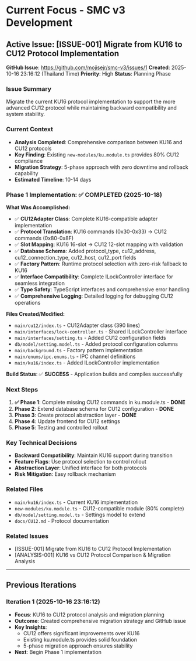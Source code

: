 # Current Focus - SMC v3 Development

## Active Issue: [ISSUE-001] Migrate from KU16 to CU12 Protocol Implementation

**GitHub Issue**: https://github.com/mojisejr/smc-v3/issues/1
**Created**: 2025-10-16 23:16:12 (Thailand Time)
**Priority**: High
**Status**: Planning Phase

### Issue Summary
Migrate the current KU16 protocol implementation to support the more advanced CU12 protocol while maintaining backward compatibility and system stability.

### Current Context
- **Analysis Completed**: Comprehensive comparison between KU16 and CU12 protocols
- **Key Finding**: Existing `new-modules/ku.module.ts` provides 80% CU12 compliance
- **Migration Strategy**: 5-phase approach with zero downtime and rollback capability
- **Estimated Timeline**: 10-14 days

### Phase 1 Implementation: ✅ COMPLETED (2025-10-18)

**What Was Accomplished:**
- ✅ **CU12Adapter Class**: Complete KU16-compatible adapter implementation
- ✅ **Protocol Translation**: KU16 commands (0x30-0x33) → CU12 commands (0x80-0x8F)
- ✅ **Slot Mapping**: KU16 16-slot → CU12 12-slot mapping with validation
- ✅ **Database Schema**: Added protocol_type, cu12_address, cu12_connection_type, cu12_host, cu12_port fields
- ✅ **Factory Pattern**: Runtime protocol selection with zero-risk fallback to KU16
- ✅ **Interface Compatibility**: Complete ILockController interface for seamless integration
- ✅ **Type Safety**: TypeScript interfaces and comprehensive error handling
- ✅ **Comprehensive Logging**: Detailed logging for debugging CU12 operations

**Files Created/Modified:**
- `main/cu12/index.ts` - CU12Adapter class (390 lines)
- `main/interfaces/lock-controller.ts` - Shared ILockController interface
- `main/interfaces/setting.ts` - Added CU12 configuration fields
- `db/model/setting.model.ts` - Added protocol configuration columns
- `main/background.ts` - Factory pattern implementation
- `main/enums/ipc.enums.ts` - IPC channel definitions
- `main/ku16/index.ts` - Added ILockController implementation

**Build Status**: ✅ **SUCCESS** - Application builds and compiles successfully

### Next Steps
1. **✅ Phase 1**: Complete missing CU12 commands in ku.module.ts - **DONE**
2. **Phase 2**: Extend database schema for CU12 configuration - **DONE**
3. **Phase 3**: Create protocol abstraction layer - **DONE**
4. **Phase 4**: Update frontend for CU12 settings
5. **Phase 5**: Testing and controlled rollout

### Key Technical Decisions
- **Backward Compatibility**: Maintain KU16 support during transition
- **Feature Flags**: Use protocol selection to control rollout
- **Abstraction Layer**: Unified interface for both protocols
- **Risk Mitigation**: Easy rollback mechanism

### Related Files
- `main/ku16/index.ts` - Current KU16 implementation
- `new-modules/ku.module.ts` - CU12-compatible module (80% complete)
- `db/model/setting.model.ts` - Settings model to extend
- `docs/CU12.md` - Protocol documentation

### Related Issues
- [ISSUE-001] Migrate from KU16 to CU12 Protocol Implementation
- [ANALYSIS-001] KU16 vs CU12 Protocol Comparison & Migration Analysis

---

## Previous Iterations

### Iteration 1 (2025-10-16 23:16:12)
- **Focus**: KU16 to CU12 protocol analysis and migration planning
- **Outcome**: Created comprehensive migration strategy and GitHub issue
- **Key Insights**: 
  - CU12 offers significant improvements over KU16
  - Existing ku.module.ts provides solid foundation
  - 5-phase migration approach ensures stability
- **Next**: Begin Phase 1 implementation
